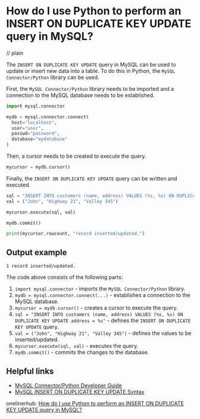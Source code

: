 # How do I use Python to perform an INSERT ON DUPLICATE KEY UPDATE query in MySQL?
// plain

The `INSERT ON DUPLICATE KEY UPDATE` query in MySQL can be used to update or insert new data into a table. To do this in Python, the `MySQL Connector/Python` library can be used.

First, the `MySQL Connector/Python` library needs to be imported and a connection to the MySQL database needs to be established.

```python
import mysql.connector

mydb = mysql.connector.connect(
  host="localhost",
  user="user",
  passwd="password",
  database="mydatabase"
)
```

Then, a cursor needs to be created to execute the query.

```python
mycursor = mydb.cursor()
```

Finally, the `INSERT ON DUPLICATE KEY UPDATE` query can be written and executed.

```python
sql = "INSERT INTO customers (name, address) VALUES (%s, %s) ON DUPLICATE KEY UPDATE address = %s"
val = ("John", "Highway 21", "Valley 345")

mycursor.execute(sql, val)

mydb.commit()

print(mycursor.rowcount, "record inserted/updated.")
```

## Output example

```
1 record inserted/updated.
```

The code above consists of the following parts:
1. `import mysql.connector` - imports the `MySQL Connector/Python` library.
2. `mydb = mysql.connector.connect(...)` - establishes a connection to the MySQL database.
3. `mycursor = mydb.cursor()` - creates a cursor to execute the query.
4. `sql = "INSERT INTO customers (name, address) VALUES (%s, %s) ON DUPLICATE KEY UPDATE address = %s"` - defines the `INSERT ON DUPLICATE KEY UPDATE` query.
5. `val = ("John", "Highway 21", "Valley 345")` - defines the values to be inserted/updated.
6. `mycursor.execute(sql, val)` - executes the query.
7. `mydb.commit()` - commits the changes to the database.

## Helpful links
- [MySQL Connector/Python Developer Guide](https://dev.mysql.com/doc/connector-python/en/)
- [MySQL INSERT ON DUPLICATE KEY UPDATE Syntax](https://dev.mysql.com/doc/refman/8.0/en/insert-on-duplicate.html)

onelinerhub: [How do I use Python to perform an INSERT ON DUPLICATE KEY UPDATE query in MySQL?](https://onelinerhub.com/python-mysql/how-do-i-use-python-to-perform-an-insert-on-duplicate-key-update-query-in-mysql)